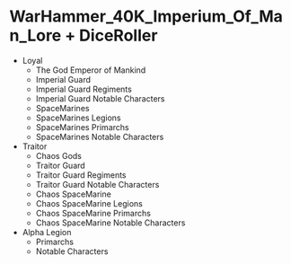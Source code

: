 # WarHammer_40K_Imperium_Of_Man_Lore + DiceRoller

- Loyal
  - The God Emperor of Mankind
  - Imperial Guard
  - Imperial Guard Regiments  
  - Imperial Guard Notable Characters
  - SpaceMarines
  - SpaceMarines Legions
  - SpaceMarines Primarchs 
  - SpaceMarines Notable Characters
- Traitor
  - Chaos Gods 
  - Traitor Guard
  - Traitor Guard Regiments 
  - Traitor Guard Notable Characters
  - Chaos SpaceMarine
  - Chaos SpaceMarine Legions 
  - Chaos SpaceMarine Primarchs  
  - Chaos SpaceMarine Notable Characters
- Alpha Legion
  - Primarchs
  - Notable Characters

